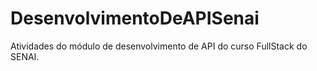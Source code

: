 # DesenvolvimentoDeAPISenai
Atividades do módulo de desenvolvimento de API do curso FullStack do SENAI.

